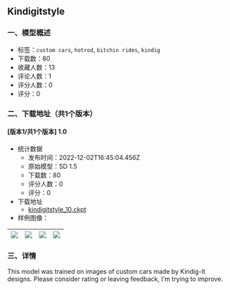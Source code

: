 ## Kindigitstyle
### 一、模型概述

- 标签：`custom cars`, `hotrod`, `bitchin rides`, `kindig`
- 下载数：80
- 收藏人数：13
- 评论人数：1
- 评分人数：0
- 评分：0

### 二、下载地址（共1个版本）

#### [版本1/共1个版本] 1.0

- 统计数据
  - 发布时间：2022-12-02T16:45:04.456Z
  - 原始模型：SD 1.5
  - 下载数：80
  - 评分人数：0
  - 评分：0
- 下载地址
  - [kindigitstyle_10.ckpt](https://civitai.com/api/download/models/1125)
- 样例图像：

| <img src="https://image.civitai.com/xG1nkqKTMzGDvpLrqFT7WA/537b81ff-fe00-4910-6b95-6e8aeb516300/width=450/9132.jpeg" /> | <img src="https://image.civitai.com/xG1nkqKTMzGDvpLrqFT7WA/8b8bdad4-c6e8-4b2f-e24c-3737c972da00/width=450/9139.jpeg" /> | <img src="https://image.civitai.com/xG1nkqKTMzGDvpLrqFT7WA/9ef4fabb-f75e-4b9e-9d0b-f2a777bd0f00/width=450/9137.jpeg" /> | <img src="https://image.civitai.com/xG1nkqKTMzGDvpLrqFT7WA/b47a45a4-5f7c-4cb7-e1c3-f385ab877200/width=450/9136.jpeg" /> |
| ---- | ---- | ---- | ---- |


### 三、详情
<p>This model was trained on images of custom cars made by Kindig-It designs. Please consider rating or leaving feedback, I'm trying to improve.</p>